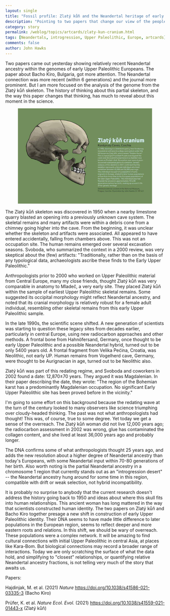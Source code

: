 ```yaml
---
layout: single
title: "Fossil profile: Zlatý kůň and the Neandertal heritage of early Upper Paleolithic Europeans"
description: "Pointing to two papers that change our view of the people who lived in Europe just after the Neandertals."
category: story
permalink: /weblog/topics/artcards/zlaty-kun-cranium.html
tags: [Neandertals, introgression, Upper Paleolithic, Europe, artcards]
comments: false
author: John Hawks
---
```


Two papers came out yesterday showing relatively recent Neandertal ancestry within the genomes of early Upper Paleolithic Europeans. The paper about Bacho Kiro, Bulgaria, got more attention. The Neandertal connection was more recent (within 6 generations) and the journal more prominent. But I am more focused on the analysis of the genome from the Zlatý kůň skeleton. The history of thinking about this partial skeleton, and the way this paper changes that thinking, has much to reveal about this moment in the science. 

<figure>
<img src="/images/zlaty-kun-cranium-artcard-2021.jpg" alt="Zlatý kůň cranium" />
</figure>

The Zlatý kůň skeleton was discovered in 1950 when a nearby limestone quarry blasted an opening into a previously unknown cave system. The skeletal remains and many artifacts were within a debris cone from a chimney going higher into the cave. From the beginning, it was unclear whether the skeleton and artifacts were associated. All appeared to have entered accidentally, falling from chambers above. This was not an occupation site. The human remains emerged over several excavation seasons. Svoboda, who summarized the context in a 2000 review, was very skeptical about the (few) artifacts: "Traditionally, rather than on the basis of any typological data, archaeologists ascribe these finds to the Early Upper Paleolithic."

Anthropologists prior to 2000 who worked on Upper Paleolithic material from Central Europe, many my close friends, thought Zlatý kůň was very comparable in anatomy to Mladeč, a very early site. They placed Zlatý kůň within the sample of earliest Upper Paleolithic skeletal remains. Some suggested its occipital morphology might reflect Neandertal ancestry, and noted that its cranial morphology is relatively robust for a female adult individual, resembling other skeletal remains from this early Upper Paleolithic sample. 

In the late 1990s, the scientific scene shifted. A new generation of scientists was starting to question these legacy sites from decades earlier, particularly in central Europe, using new radiocarbon approaches and other methods. A frontal bone from Hahnöfersand, Germany, once thought to be early Upper Paleolithic and a possible Neandertal hybrid, turned out to be only 5400 years old. A frontal fragment from Velika Pećina, Croatia, was Neolithic, not early UP. Human remains from Vogelherd cave, Germany, were thought to be Aurignacian in age, turned out to be Neolithic also.

 Zlatý kůň was part of this redating regime, and Svoboda and coworkers in 2002 found a date: 12,870±70 years. They argued it was Magdalenian. In their paper describing the date, they wrote: "The region of the Bohemian karst has a predominantly Magdalenian occupation. No significant Early Upper Paleolithic site has been proved before in the vicinity."
 
I'm going to some effort on this background because the redating wave at the turn of the century looked to many observers like science triumphing over cloudy-headed thinking. The past was not what anthropologists had thought! This was, of course, true to some degree. Yet today we get a sense of the overreach. The Zlatý kůň woman did not live 12,000 years ago; the radiocarbon assessment in 2002 was wrong, glue has contaminated the collagen content, and she lived at least 36,000 years ago and probably longer.

The DNA confirms some of what anthropologists thought 25 years ago, and adds the new resolution about a higher degree of Neandertal ancestry than today's Europeans, with some Neandertal input within 70-80 generations of her birth. Also worth noting is the partial Neandertal ancestry in a chromosome 1 region that currently stands out as an "introgression desert" -- the Neandertal ancestry hung around for some time in this region, compatible with drift or weak selection, not hybrid incompatibility.

It is probably no surprise to anybody that the current research doesn't address the history going back to 1950 and ideas about where this skull fits into human relationships. This ancient woman has long mattered in the way that scientists constructed human identity. The two papers on Zlatý kůň and Bacho Kiro together presage a new shift in construction of early Upper Paleolithic identity. Their DNA seems to have made little difference to later populations in the European region, seems to reflect deeper and more eastern roots and relations. In this shift, we should be wary of overreach. These populations were a complex network. It will be amazing to find cultural connections with initial Upper Paleolithic in central Asia, at places like Kara-Bom. But biological connections may record a broader range of interactions. Today we are only scratching the surface of what the data hold, and simplifying to "closest" relationships, or quantifying relative Neandertal ancestry fractions, is not telling very much of the story that awaits us.

Papers: 

Hajdinjak, M. et al. (2021) <em>Nature</em> <a href="https://doi.org/10.1038/s41586-021-03335-3">https://doi.org/10.1038/s41586-021-03335-3</a>  (Bacho Kiro)

Prüfer, K. et al. <em>Nature Ecol. Evol.</em> (2021) <a href="https://doi.org/10.1038/s41559-021-01443-x">https://doi.org/10.1038/s41559-021-01443-x</a> (Zlatý kůň)

